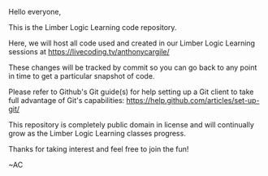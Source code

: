 Hello everyone, 

This is the Limber Logic Learning code repository. 

Here, we will host all code used and created in our Limber Logic Learning sessions 
at https://livecoding.tv/anthonycargile/

These changes will be tracked by commit so you can go back to any point in time to 
get a particular snapshot of code. 

Please refer to Github's Git guide(s) for help setting up a Git client to take full
advantage of Git's capabilities: https://help.github.com/articles/set-up-git/

This repository is completely public domain in license and will continually grow
as the Limber Logic Learning classes progress. 

Thanks for taking interest and feel free to join the fun!

~AC
